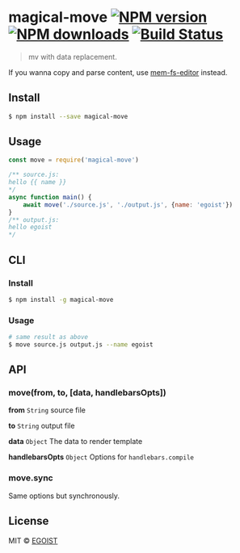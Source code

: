 # magical-move [![NPM version](https://img.shields.io/npm/v/magical-move.svg)](https://npmjs.com/package/magical-move) [![NPM downloads](https://img.shields.io/npm/dm/magical-move.svg)](https://npmjs.com/package/magical-move) [![Build Status](https://img.shields.io/circleci/project/egoist/magical-move/master.svg)](https://circleci.com/gh/egoist/magical-move)

> mv with data replacement.

If you wanna copy and parse content, use [mem-fs-editor](https://github.com/SBoudrias/mem-fs-editor#copytplfrom-to-context-options) instead.

## Install

```bash
$ npm install --save magical-move
```

## Usage

```js
const move = require('magical-move')

/** source.js:
hello {{ name }}
*/
async function main() {
	await move('./source.js', './output.js', {name: 'egoist'})
}
/** output.js:
hello egoist
*/
```

## CLI

### Install

```bash
$ npm install -g magical-move
```

### Usage

```bash
# same result as above
$ move source.js output.js --name egoist
```

## API

### move(from, to, [data, handlebarsOpts])

**from** `String` source file

**to** `String` output file

**data** `Object` The data to render template

**handlebarsOpts** `Object` Options for `handlebars.compile`

### move.sync

Same options but synchronously.

## License

MIT © [EGOIST](https://github.com/egoist)
